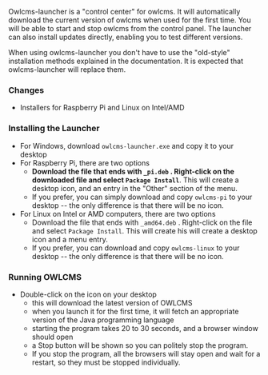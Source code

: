Owlcms-launcher is a "control center" for owlcms.  It will automatically download the current version of owlcms when used for the first time. You will be able to start and stop owlcms from the control panel.  The launcher can also install updates directly, enabling you to test different versions.

When using owlcms-launcher you don't have to use the "old-style" installation methods explained in the documentation.  It is expected that owlcms-launcher will replace them.

### Changes

- Installers for Raspberry Pi and Linux on Intel/AMD

### Installing the Launcher

- For Windows, download `owlcms-launcher.exe`  and copy it to your desktop
- For Raspberry Pi, there are two options
  - **Download the file that ends with `_pi.deb` . Right-click on the downloaded file and select `Package Install`**.  This will create a desktop icon, and an entry in the "Other" section of the menu.
  - If you prefer, you can simply download and copy `owlcms-pi` to your desktop -- the only difference is that there will be no icon.
- For Linux on Intel or AMD computers, there are two options
  - Download the file that ends with `_amd64.deb` . Right-click on the file and select `Package Install`.  This will create his will create a desktop icon and a menu entry.
  - If you prefer, you can download and copy `owlcms-linux` to your desktop -- the only difference is that there will be no icon.

### Running OWLCMS

- Double-click on the icon on your desktop
  - this will download the latest version of OWLCMS
  - when you launch it for the first time, it will fetch an appropriate version of the Java programming language
  - starting the program takes 20 to 30 seconds, and a browser window should open
  - a Stop button will be shown so you can politely stop the program.
  - If you stop the program, all the browsers will stay open and wait for a restart, so they must be stopped individually.
